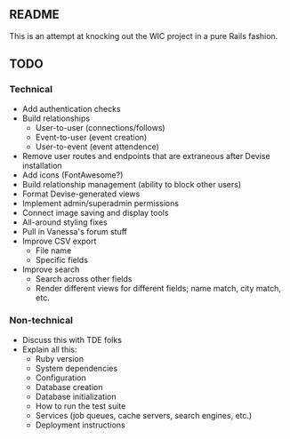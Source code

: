 ## README

This is an attempt at knocking out the WIC project in a pure Rails fashion.

## TODO

### Technical
- Add authentication checks
- Build relationships
  - User-to-user (connections/follows)
  - Event-to-user (event creation)
  - User-to-event (event attendence)
- Remove user routes and endpoints that are extraneous after Devise installation
- Add icons (FontAwesome?)
- Build relationship management (ability to block other users)
- Format Devise-generated views
- Implement admin/superadmin permissions
- Connect image saving and display tools
- All-around styling fixes
- Pull in Vanessa's forum stuff
- Improve CSV export
  - File name
  - Specific fields
- Improve search
  - Search across other fields
  - Render different views for different fields; name match, city match, etc.

### Non-technical
- Discuss this with TDE folks
- Explain all this:
  - Ruby version
  - System dependencies
  - Configuration
  - Database creation
  - Database initialization
  - How to run the test suite
  - Services (job queues, cache servers, search engines, etc.)
  - Deployment instructions
